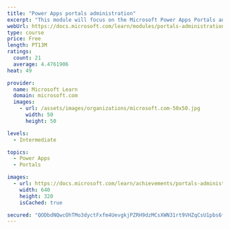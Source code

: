 ```yaml
---
title: "Power Apps portals administration"
excerpt: "This module will focus on the Microsoft Power Apps Portals administration and using the Power Apps admin center. Additional actions and features are available that you can use to enhance portal functionality."
webUrl: https://docs.microsoft.com/learn/modules/portals-administration/
type: course
price: Free
length: PT13M
ratings:
  count: 21
  average: 4.4761906
heat: 49

provider:
  name: Microsoft Learn
  domain: microsoft.com
  images:
    - url: /assets/images/organizations/microsoft.com-50x50.jpg
      width: 50
      height: 50

levels:
  - Intermediate

topics:
  - Power Apps
  - Portals

images:
  - url: https://docs.microsoft.com/learn/achievements/portals-administration-social.png
    width: 640
    height: 320
    isCached: true

secured: "QODbdNQwcOhTMo3dyctFxfm4UevgkjPZRH9dzMCsXWN31rt9VHZqCsU1pbs6fQEgZhIpy/u/+jqakDxrEnr4cSwzfjG1M0/a9nmALeTGa/jWHZUrWlP39xrtz9rmbxsskS55+FzM4sN01Z5Asy7hmmtYHu+eDExCSbJ2tPLE0Up8gWasTIndrC7hexe0Comi2P96kn+6qHRLyiydOcbffrdQFx4+Ctg7LwDLPLmMKBW3YvmaglyUq70/VK4GR/q+G6BHJbE68ZrI0evGtFlXj9vl9ot5c4O929jRtDqtHmE4WWcZPfhI6kL+Lrn/SjMSnkRpfevo/Zcp5YVNZGZjwEfAGJTlDeYWqXs7G4JC1bte7gVW7R8IFT3UsMr5ZewBtmZunY/2QjhYvdPdLNOs0W7R+/F44w2B0nL3jX072Xg=;/yATyXsws6UsJGMeEHDbTQ=="
---
```


